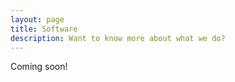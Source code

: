 ```yaml
---
layout: page
title: Software
description: Want to know more about what we do?
---
```


<div class="pure-u-1 copy" markdown="1">
Coming soon!

</div>

